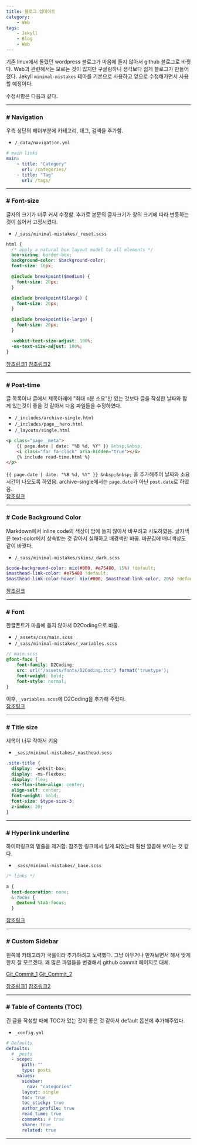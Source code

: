```yaml
---
title: 블로그 업데이트
category:
    - Web
tags:
    - Jekyll
    - Blog
    - Web
---
```


기존 linux에서 돌렸던 wordpress 블로그가 마음에 들지 않아서 github 블로그로 바꿧다. Web과 관련해서는 모르는 것이 많지만 구글링하니 생각보다 쉽게 블로그가 만들어졌다. Jekyll `minimal-mistakes` 테마를 기본으로 사용하고 앞으로 수정해가면서 사용할 예정이다.

수정사항은 다음과 같다.

---
### # Navigation
우측 상단의 헤더부분에 카테고리, 태그, 검색을 추가함.

- `/_data/navigation.yml`

```yml
# main links
main:
    - title: "Category"
      url: /categories/
    - title: "Tag"
      url: /tags/
```

---
### # Font-size
글자의 크기가 너무 커서 수정함. 추가로 본문의 글자크기가 창의 크기에 따라 변동하는 것이 싫어서 고정시켰다.

- `/_sass/minimal-mistakes/_reset.scss`

```scss
html {
  /* apply a natural box layout model to all elements */
  box-sizing: border-box;
  background-color: $background-color;
  font-size: 16px;

  @include breakpoint($medium) {
    font-size: 20px;
  }

  @include breakpoint($large) {
    font-size: 20px;
  }

  @include breakpoint($x-large) {
    font-size: 20px;
  }

  -webkit-text-size-adjust: 100%;
  -ms-text-size-adjust: 100%;
}
```
[참조링크1](https://daeun28.github.io/github_%EB%B8%94%EB%A1%9C%EA%B7%B8_%ED%8A%9C%ED%86%A0%EB%A6%AC%EC%96%BC/%EC%82%BD%EC%A7%88%EC%95%88%ED%95%98%EA%B3%A0_%EA%B0%84%EB%8B%A8%ED%95%98%EA%B2%8C_minimal-mistakse%ED%85%8C%EB%A7%88%EC%9D%98_%ED%8F%B0%ED%8A%B8_%ED%81%AC%EA%B8%B0_%EC%A4%84%EC%9D%B4%EA%B8%B0-post/)
[참조링크2](https://devinlife.com/howto%20github%20pages/github-pages-settings/)

---
### # Post-time
글 목록이나 글에서 제목아래에 "최대 n분 소요"만 있는 것보다 글을 작성한 날짜와 함께 있는것이 좋을 것 같아서 다음 파일들을 수정하였다.

- `/_includes/archive-single.html`
- `/_includes/page__hero.html`
- `/_layouts/single.html`

<!-- {% raw %} -->
```html
<p class="page__meta">
    {{ page.date | date: "%B %d, %Y" }} &nbsp;&nbsp;
    <i class="far fa-clock" aria-hidden="true"></i>
    {% include read-time.html %}
</p>
```

`{{ page.date | date: "%B %d, %Y" }} &nbsp;&nbsp;` 을 추가해주어 날짜와 소요시간이 나오도록 하였음. archive-single에서는 `page.date`가 아닌 `post.date`로 하였음. <br/>
[참조링크](https://github.com/mmistakes/minimal-mistakes/issues/1730)
<!-- {% endraw %} -->

---
### # Code Background Color
Markdown에서 inline code의 색상이 맘에 들지 않아서 바꾸려고 시도하였음. 글자색은 text-color에서 상속받는 것 같아서 실패하고 배경색만 바꿈. 바꾼김에 배너색상도 같이 바꿧다.

- `/_sass/minimal-mistakes/skins/_dark.scss`

```scss
$code-background-color: mix(#000, #e75480, 15%) !default;
$masthead-link-color: #e75480 !default;
$masthead-link-color-hover: mix(#000, $masthead-link-color, 20%) !default;
```
[참조링크](https://www.cross-validated.com/Personal-website-with-Minimal-Mistakes-Jekyll-Theme-HOWTO-Part-II/)

---
### # Font
한글폰트가 마음에 들지 않아서 D2Coding으로 바꿈.

- `/_assets/css/main.scss`
- `/_sass/minimal-mistakes/_variables.scss`

```scss
// main.scss
@font-face {
    font-family: D2Coding;
    src: url("/assets/fonts/D2Coding.ttc") format('truetype');
    font-weight: bold;
    font-style: normal;
}
```
이후, `_variables.scss`에 D2Coding을 추가해 주었다. <br/>
[참조링크](https://github.com/mmistakes/minimal-mistakes/issues/1571)

---
### # Title size
제목이 너무 작아서 키움

- `_sass/minimal-mistakes/_masthead.scss`

```scss
.site-title {
  display: -webkit-box;
  display: -ms-flexbox;
  display: flex;
  -ms-flex-item-align: center;
  align-self: center;
  font-weight: bold;
  font-size: $type-size-3;
  z-index: 20;
}
```

---
### # Hyperlink underline
하이퍼링크의 밑줄을 제거함. 참조한 링크에서 알게 되었는데 훨씬 깔끔해 보이는 것 같다.

- `_sass/minimal-mistakes/_base.scss`

```scss
/* links */

a {
  text-decoration: none;
  &:focus {
    @extend %tab-focus;
  }
```
[참조링크](https://devinlife.com/howto%20github%20pages/github-pages-settings/)

---

### # Custom Sidebar
왼쪽에 카테고리가 국룰이라 추가하려고 노력했다. 그냥 아무거나 만져보면서 해서 맞게 한지 잘 모르겠다. 꽤 많은 파일들을 변경해서 github commit 페이지로 대체.

[Git_Commit_1](https://github.com/vyzil/vyzil.github.io/commit/f6d337ac4346f707ab7798d5d5bd607f11fbf701)
[Git_Commit_2](https://github.com/vyzil/vyzil.github.io/commit/d67608ef0a47bfd83493b279fe8a576b6529f435)

[참조링크1](https://mmistakes.github.io/minimal-mistakes/docs/layouts/#custom-sidebar-navigation-menu)
[참조링크2](https://blog.jungbin.kim/notes/2018-02-22-apply-sidebar-minimalmistake-jekyll/)

---

### # Table of Contents (TOC)
긴 글을 작성할 때에 TOC가 있는 것이 좋은 것 같아서 default 옵션에 추가해주었다.

- `_config.yml`

```yml
# Defaults
defaults:
  # _posts
  - scope:
      path: ""
      type: posts
    values:
      sidebar:
        nav: "categories"
      layout: single
      toc: true
      toc_sticky: true
      author_profile: true
      read_time: true
      comments: # true
      share: true
      related: true
```

---
